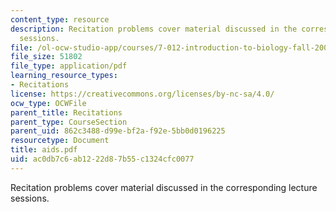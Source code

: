 ```yaml
---
content_type: resource
description: Recitation problems cover material discussed in the corresponding lecture
  sessions.
file: /ol-ocw-studio-app/courses/7-012-introduction-to-biology-fall-2004/ac0db7c6ab1222d87b55c1324cfc0077_aids.pdf
file_size: 51802
file_type: application/pdf
learning_resource_types:
- Recitations
license: https://creativecommons.org/licenses/by-nc-sa/4.0/
ocw_type: OCWFile
parent_title: Recitations
parent_type: CourseSection
parent_uid: 862c3488-d99e-bf2a-f92e-5bb0d0196225
resourcetype: Document
title: aids.pdf
uid: ac0db7c6-ab12-22d8-7b55-c1324cfc0077
---
```

Recitation problems cover material discussed in the corresponding lecture sessions.